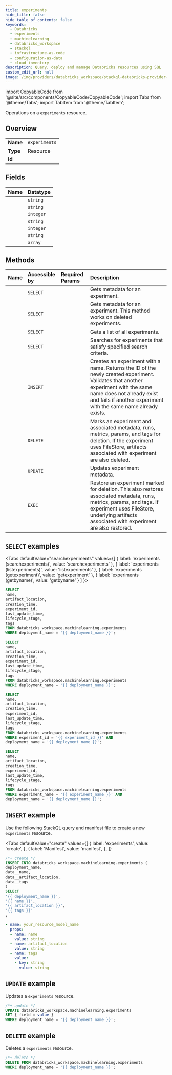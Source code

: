 ```yaml
---
title: experiments
hide_title: false
hide_table_of_contents: false
keywords:
  - Databricks
  - experiments
  - machinelearning
  - databricks_workspace
  - stackql
  - infrastructure-as-code
  - configuration-as-data
  - cloud inventory
description: Query, deploy and manage Databricks resources using SQL
custom_edit_url: null
image: /img/providers/databricks_workspace/stackql-databricks-provider-featured-image.png
---
```


import CopyableCode from '@site/src/components/CopyableCode/CopyableCode';
import Tabs from '@theme/Tabs';
import TabItem from '@theme/TabItem';

Operations on a <code>experiments</code> resource.  

## Overview
<table><tbody>
<tr><td><b>Name</b></td><td><code>experiments</code></td></tr>
<tr><td><b>Type</b></td><td>Resource</td></tr>
<tr><td><b>Id</b></td><td><CopyableCode code="databricks_workspace.machinelearning.experiments" /></td></tr>
</tbody></table>

## Fields
| Name | Datatype |
|:-----|:---------|
| <CopyableCode code="name" /> | `string` |
| <CopyableCode code="artifact_location" /> | `string` |
| <CopyableCode code="creation_time" /> | `integer` |
| <CopyableCode code="experiment_id" /> | `string` |
| <CopyableCode code="last_update_time" /> | `integer` |
| <CopyableCode code="lifecycle_stage" /> | `string` |
| <CopyableCode code="tags" /> | `array` |

## Methods
| Name | Accessible by | Required Params | Description |
|:-----|:--------------|:----------------|:------------|
| <CopyableCode code="getbyname" /> | `SELECT` | <CopyableCode code="experiment_name, deployment_name" /> | Gets metadata for an experiment. |
| <CopyableCode code="getexperiment" /> | `SELECT` | <CopyableCode code="experiment_id, deployment_name" /> | Gets metadata for an experiment. This method works on deleted experiments. |
| <CopyableCode code="listexperiments" /> | `SELECT` | <CopyableCode code="deployment_name" /> | Gets a list of all experiments. |
| <CopyableCode code="searchexperiments" /> | `SELECT` | <CopyableCode code="deployment_name" /> | Searches for experiments that satisfy specified search criteria. |
| <CopyableCode code="createexperiment" /> | `INSERT` | <CopyableCode code="deployment_name" /> | Creates an experiment with a name. Returns the ID of the newly created experiment. Validates that another experiment with the same name does not already exist and fails if another experiment with the same name already exists. |
| <CopyableCode code="deleteexperiment" /> | `DELETE` | <CopyableCode code="deployment_name" /> | Marks an experiment and associated metadata, runs, metrics, params, and tags for deletion. If the experiment uses FileStore, artifacts associated with experiment are also deleted. |
| <CopyableCode code="updateexperiment" /> | `UPDATE` | <CopyableCode code="deployment_name" /> | Updates experiment metadata. |
| <CopyableCode code="restoreexperiment" /> | `EXEC` | <CopyableCode code="deployment_name" /> | Restore an experiment marked for deletion. This also restores associated metadata, runs, metrics, params, and tags. If experiment uses FileStore, underlying artifacts associated with experiment are also restored. |

## `SELECT` examples

<Tabs
    defaultValue="searchexperiments"
    values={[
        { label: 'experiments (searchexperiments)', value: 'searchexperiments' },
        { label: 'experiments (listexperiments)', value: 'listexperiments' },
        { label: 'experiments (getexperiment)', value: 'getexperiment' },
        { label: 'experiments (getbyname)', value: 'getbyname' }
    ]
}>
<TabItem value="searchexperiments">

```sql
SELECT
name,
artifact_location,
creation_time,
experiment_id,
last_update_time,
lifecycle_stage,
tags
FROM databricks_workspace.machinelearning.experiments
WHERE deployment_name = '{{ deployment_name }}';
```

</TabItem>
<TabItem value="listexperiments">

```sql
SELECT
name,
artifact_location,
creation_time,
experiment_id,
last_update_time,
lifecycle_stage,
tags
FROM databricks_workspace.machinelearning.experiments
WHERE deployment_name = '{{ deployment_name }}';
```

</TabItem>
<TabItem value="getexperiment">

```sql
SELECT
name,
artifact_location,
creation_time,
experiment_id,
last_update_time,
lifecycle_stage,
tags
FROM databricks_workspace.machinelearning.experiments
WHERE experiment_id = '{{ experiment_id }}' AND
deployment_name = '{{ deployment_name }}';
```

</TabItem>
<TabItem value="getbyname">

```sql
SELECT
name,
artifact_location,
creation_time,
experiment_id,
last_update_time,
lifecycle_stage,
tags
FROM databricks_workspace.machinelearning.experiments
WHERE experiment_name = '{{ experiment_name }}' AND
deployment_name = '{{ deployment_name }}';
```

</TabItem>
</Tabs>

## `INSERT` example

Use the following StackQL query and manifest file to create a new <code>experiments</code> resource.

<Tabs
    defaultValue="create"
    values={[
        { label: 'experiments', value: 'create', },
        { label: 'Manifest', value: 'manifest', },
    ]}
>
<TabItem value="create">

```sql
/*+ create */
INSERT INTO databricks_workspace.machinelearning.experiments (
deployment_name,
data__name,
data__artifact_location,
data__tags
)
SELECT 
'{{ deployment_name }}',
'{{ name }}',
'{{ artifact_location }}',
'{{ tags }}'
;
```

</TabItem>
<TabItem value="manifest">

```yaml
- name: your_resource_model_name
  props:
  - name: name
    value: string
  - name: artifact_location
    value: string
  - name: tags
    value:
    - key: string
      value: string

```

</TabItem>
</Tabs>

## `UPDATE` example

Updates a <code>experiments</code> resource.

```sql
/*+ update */
UPDATE databricks_workspace.machinelearning.experiments
SET { field = value }
WHERE deployment_name = '{{ deployment_name }}';
```

## `DELETE` example

Deletes a <code>experiments</code> resource.

```sql
/*+ delete */
DELETE FROM databricks_workspace.machinelearning.experiments
WHERE deployment_name = '{{ deployment_name }}';
```
